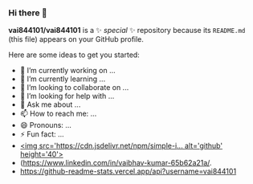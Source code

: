 ### Hi there 👋


**vai844101/vai844101** is a ✨ _special_ ✨ repository because its `README.md` (this file) appears on your GitHub profile.

Here are some ideas to get you started:

- 🔭 I’m currently working on ...
- 🌱 I’m currently learning ...
- 👯 I’m looking to collaborate on ...
- 🤔 I’m looking for help with ...
- 💬 Ask me about ...
- 📫 How to reach me: ...
- 😄 Pronouns: ...
- ⚡ Fun fact: ...
- [<img src='https://cdn.jsdelivr.net/npm/simple-i... alt='github' height='40'>](https://github.com/vai844101) 
- (https://www.linkedin.com/in/vaibhav-kumar-65b62a21a/.
- https://github-readme-stats.vercel.app/api?username=vai844101


